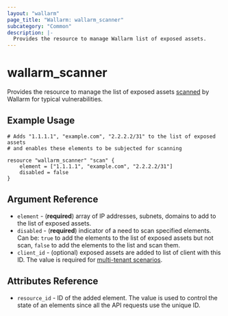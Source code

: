 ```yaml
---
layout: "wallarm"
page_title: "Wallarm: wallarm_scanner"
subcategory: "Common"
description: |-
  Provides the resource to manage Wallarm list of exposed assets.
---
```


# wallarm_scanner

Provides the resource to manage the list of exposed assets [scanned][1] by Wallarm for typical vulnerabilities.

## Example Usage

```hcl
# Adds "1.1.1.1", "example.com", "2.2.2.2/31" to the list of exposed assets
# and enables these elements to be subjected for scanning

resource "wallarm_scanner" "scan" {
    element = ["1.1.1.1", "example.com", "2.2.2.2/31"]
    disabled = false
}
```

## Argument Reference

* `element` - (**required**) array of IP addresses, subnets, domains to add to the list of exposed assets.
* `disabled` - (**required**) indicator of a need to scan specified elements. Can be: `true` to add the elements to the list of exposed assets but not scan, `false` to add the elements to the list and scan them.
* `client_id` - (optional) exposed assets are added to list of client with this ID. The value is required for [multi-tenant scenarios][2].

## Attributes Reference

* `resource_id` - ID of the added element. The value is used to control the state of an elements since all the API requests use the unique ID.

[1]: https://docs.wallarm.com/user-guides/scanner/intro/
[2]: https://docs.wallarm.com/installation/multi-tenant/overview/
